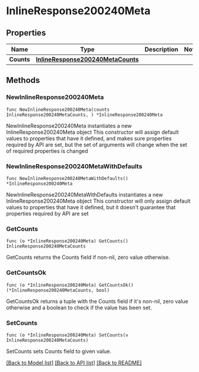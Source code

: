 # InlineResponse200240Meta

## Properties

Name | Type | Description | Notes
------------ | ------------- | ------------- | -------------
**Counts** | [**InlineResponse200240MetaCounts**](InlineResponse200240MetaCounts.md) |  | 

## Methods

### NewInlineResponse200240Meta

`func NewInlineResponse200240Meta(counts InlineResponse200240MetaCounts, ) *InlineResponse200240Meta`

NewInlineResponse200240Meta instantiates a new InlineResponse200240Meta object
This constructor will assign default values to properties that have it defined,
and makes sure properties required by API are set, but the set of arguments
will change when the set of required properties is changed

### NewInlineResponse200240MetaWithDefaults

`func NewInlineResponse200240MetaWithDefaults() *InlineResponse200240Meta`

NewInlineResponse200240MetaWithDefaults instantiates a new InlineResponse200240Meta object
This constructor will only assign default values to properties that have it defined,
but it doesn't guarantee that properties required by API are set

### GetCounts

`func (o *InlineResponse200240Meta) GetCounts() InlineResponse200240MetaCounts`

GetCounts returns the Counts field if non-nil, zero value otherwise.

### GetCountsOk

`func (o *InlineResponse200240Meta) GetCountsOk() (*InlineResponse200240MetaCounts, bool)`

GetCountsOk returns a tuple with the Counts field if it's non-nil, zero value otherwise
and a boolean to check if the value has been set.

### SetCounts

`func (o *InlineResponse200240Meta) SetCounts(v InlineResponse200240MetaCounts)`

SetCounts sets Counts field to given value.



[[Back to Model list]](../README.md#documentation-for-models) [[Back to API list]](../README.md#documentation-for-api-endpoints) [[Back to README]](../README.md)



